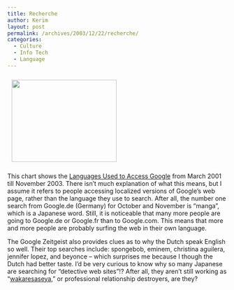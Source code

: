```yaml
---
title: Recherche
author: Kerim
layout: post
permalink: /archives/2003/12/22/recherche/
categories:
  - Culture
  - Info Tech
  - Language
---
```

<img src="http://test.oxus.net/images/nov03_lang.gif" height="188" width="240" align="" border="0" hspace="10" vspace="10" />  
  
This chart shows the <a href="http://www.google.com/press/zeitgeist.html" onclick="_gaq.push(['_trackEvent', 'outbound-article', 'http://www.google.com/press/zeitgeist.html', 'Languages Used to Access Google']);" >Languages Used to Access Google</a> from March 2001 till November 2003. There isn&#8217;t much explanation of what this means, but I assume it refers to people accessing localized versions of Google&#8217;s web page, rather than the language they use to search. After all, the number one search from Google.de (Germany) for October and November is &#8220;manga&#8221;, which is a Japanese word. Still, it is noticeable that many more people are going to Google.de or Google.fr than to Google.com. This means that more and more people are probably surfing the web in their own language.

The Google Zeitgeist also provides clues as to why the Dutch speak English so well. Their top searches include: spongebob, eminem, christina aguilera, jennifer lopez, and beyonce &#8211; which surprises me because I though the Dutch had better taste. I&#8217;d be very curious to know why so many Japanese are searching for &#8220;detective web sites&#8221;!? After all, they aren&#8217;t still working as &#8220;<a href="http://mdn.mainichi.co.jp/features/0211/11wakare.html" onclick="_gaq.push(['_trackEvent', 'outbound-article', 'http://mdn.mainichi.co.jp/features/0211/11wakare.html', 'wakaresaseya']);" >wakaresaseya</a>,&#8221; or professional relationship destroyers, are they?

